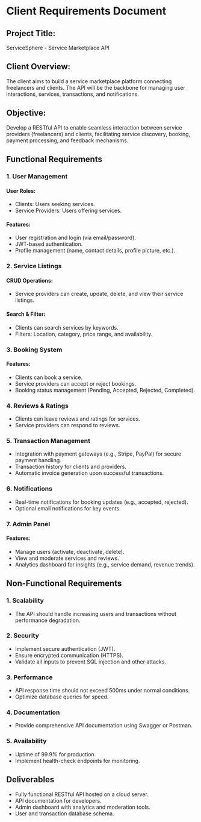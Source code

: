 # Client Requirements Document

## Project Title:
ServiceSphere - Service Marketplace API

## Client Overview:
The client aims to build a service marketplace platform connecting freelancers and clients. The API will be the backbone for managing user interactions, services, transactions, and notifications.

## Objective:
Develop a RESTful API to enable seamless interaction between service providers (freelancers) and clients, facilitating service discovery, booking, payment processing, and feedback mechanisms.

## Functional Requirements

### 1. User Management

#### User Roles:
- Clients: Users seeking services.
- Service Providers: Users offering services.

#### Features:
- User registration and login (via email/password).
- JWT-based authentication.
- Profile management (name, contact details, profile picture, etc.).

### 2. Service Listings

#### CRUD Operations:
- Service providers can create, update, delete, and view their service listings.

#### Search & Filter:
- Clients can search services by keywords.
- Filters: Location, category, price range, and availability.

### 3. Booking System

####  Features:
- Clients can book a service.
- Service providers can accept or reject bookings.
- Booking status management (Pending, Accepted, Rejected, Completed).

### 4. Reviews & Ratings
- Clients can leave reviews and ratings for services.
- Service providers can respond to reviews.

### 5. Transaction Management
- Integration with payment gateways (e.g., Stripe, PayPal) for secure payment handling.
- Transaction history for clients and providers.
- Automatic invoice generation upon successful transactions.

### 6. Notifications
- Real-time notifications for booking updates (e.g., accepted, rejected).
- Optional email notifications for key events.

### 7. Admin Panel

#### Features:
- Manage users (activate, deactivate, delete).
- View and moderate services and reviews.
- Analytics dashboard for insights (e.g., service demand, revenue trends).

## Non-Functional Requirements

### 1. Scalability
- The API should handle increasing users and transactions without performance degradation.

### 2. Security
- Implement secure authentication (JWT).
- Ensure encrypted communication (HTTPS).
- Validate all inputs to prevent SQL injection and other attacks.

### 3. Performance
- API response time should not exceed 500ms under normal conditions.
- Optimize database queries for speed.

### 4. Documentation
- Provide comprehensive API documentation using Swagger or Postman.

### 5. Availability
- Uptime of 99.9% for production.
- Implement health-check endpoints for monitoring.

## Deliverables
- Fully functional RESTful API hosted on a cloud server.
- API documentation for developers.
- Admin dashboard with analytics and moderation tools.
- User and transaction database schema.
